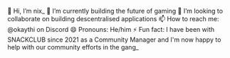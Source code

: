 👋 Hi, I’m nix_
🌱 I’m currently building the future of gaming
💞️ I’m looking to collaborate on building descentralised applications
📫 How to reach me: @okaythi on Discord
😄 Pronouns: He/him
⚡ Fun fact: I have been with SNACKCLUB since 2021 as a Community Manager and I'm now happy to help with our community efforts in the gang_
